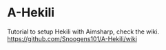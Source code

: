 # A-Hekili
Tutorial to setup Hekili with Aimsharp, check the wiki.
https://github.com/Snoogens101/A-Hekili/wiki
